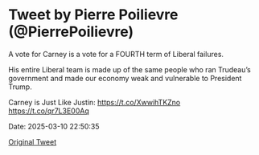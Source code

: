 # Tweet by Pierre Poilievre (@PierrePoilievre)

A vote for Carney is a vote for a FOURTH term of Liberal failures.

His entire Liberal team is made up of the same people who ran Trudeau’s government and made our economy weak and vulnerable to President Trump.

Carney is Just Like Justin: https://t.co/XwwihTKZno https://t.co/qr7L3E00Aq

Date: 2025-03-10 22:50:35

[Original Tweet](https://x.com/PierrePoilievre/status/1899231436546224429)
